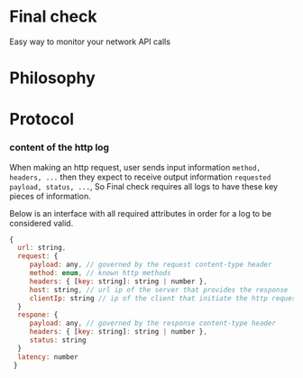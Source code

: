 # Final check
Easy way to monitor your network API calls

# Philosophy




# Protocol
### content of the http log
When making an http request, user sends input information `method, headers, ...` then they expect to receive output information `requested payload, status, ...`, So Final check requires all logs to have these key pieces of information. 

Below is an interface with all required attributes in order for a log to be considered valid.
```javascript
{ 
  url: string,
  request: { 
     payload: any, // governed by the request content-type header
     method: enum, // known http methods
     headers: { [key: string]: string | number },
     host: string, // url ip of the server that provides the response
     clientIp: string // ip of the client that initiate the http request
  }
  respone: { 
     payload: any, // governed by the response content-type header
     headers: { [key: string]: string | number },
     status: string
  }
  latency: number 
 }
```
